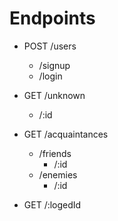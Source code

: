 # Endpoints

- POST /users

  - /signup
  - /login

- GET /unknown

  - /:id

- GET /acquaintances

  - /friends
    - /:id
  - /enemies
    - /:id

- GET /:logedId
